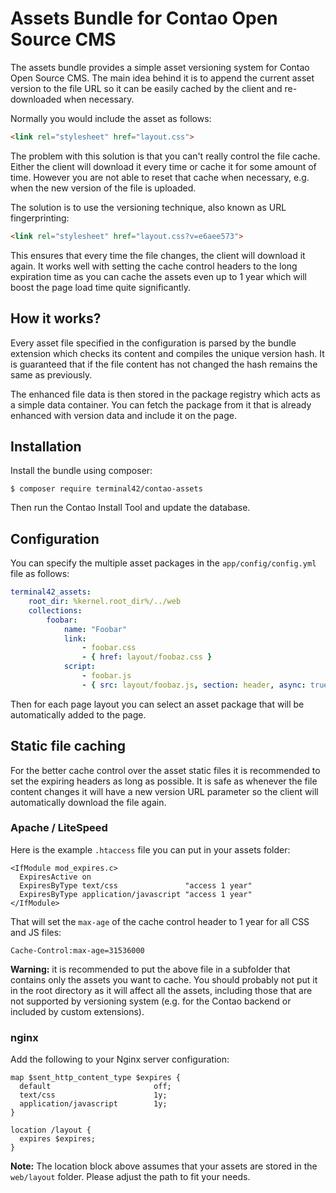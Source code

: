 # Assets Bundle for Contao Open Source CMS

The assets bundle provides a simple asset versioning system for Contao Open Source CMS. The main idea
behind it is to append the current asset version to the file URL so it can be easily cached by the client
and re-downloaded when necessary.

Normally you would include the asset as follows:

```html
<link rel="stylesheet" href="layout.css">
```

The problem with this solution is that you can't really control the file cache. Either the client will
download it every time or cache it for some amount of time. However you are not able to reset that cache
when necessary, e.g. when the new version of the file is uploaded.

The solution is to use the versioning technique, also known as URL fingerprinting:

```html
<link rel="stylesheet" href="layout.css?v=e6aee573">
```

This ensures that every time the file changes, the client will download it again. It works well with
setting the cache control headers to the long expiration time as you can cache the assets even up to 1 year
which will boost the page load time quite significantly.


## How it works?

Every asset file specified in the configuration is parsed by the bundle extension which checks its content
and compiles the unique version hash. It is guaranteed that if the file content has not changed the hash
remains the same as previously.

The enhanced file data is then stored in the package registry which acts as a simple data container. 
You can fetch the package from it that is already enhanced with version data and include it on the page.


## Installation

Install the bundle using composer:

```
$ composer require terminal42/contao-assets
```

Then run the Contao Install Tool and update the database.


## Configuration

You can specify the multiple asset packages in the `app/config/config.yml` file as follows: 

```yml
terminal42_assets:
    root_dir: %kernel.root_dir%/../web
    collections:
        foobar:
            name: "Foobar"
            link:
                - foobar.css
                - { href: layout/foobaz.css }
            script:
                - foobar.js
                - { src: layout/foobaz.js, section: header, async: true } # section can be "header" or "footer"
```

Then for each page layout you can select an asset package that will be automatically added to the page.


## Static file caching

For the better cache control over the asset static files it is recommended to set the expiring headers as long
as possible. It is safe as whenever the file content changes it will have a new version URL parameter so the client
will automatically download the file again.

### Apache / LiteSpeed

Here is the example `.htaccess` file you can put in your assets folder:

```htaccess
<IfModule mod_expires.c>
  ExpiresActive on
  ExpiresByType text/css               "access 1 year"
  ExpiresByType application/javascript "access 1 year"
</IfModule>
```

That will set the `max-age` of the cache control header to 1 year for all CSS and JS files:

```
Cache-Control:max-age=31536000
```

**Warning:** it is recommended to put the above file in a subfolder that contains only the assets you want to cache.
You should probably not put it in the root directory as it will affect all the assets, including those that are not
supported by versioning system (e.g. for the Contao backend or included by custom extensions).

### nginx

Add the following to your Nginx server configuration:

```nginx
map $sent_http_content_type $expires {
  default                       off;
  text/css                      1y;
  application/javascript        1y;
}

location /layout {
  expires $expires;
}
```

**Note:** The location block above assumes that your assets are stored in the `web/layout` folder. Please adjust the
path to fit your needs.
